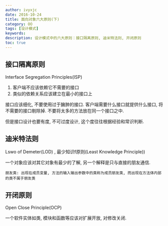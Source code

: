 ```yaml
---
author: ivyxjc
date: 2016-10-24
title: 面向对象六大原则(下)
category: OO
tags: [设计模式]
keywords:
description: 设计模式中的六大原则：接口隔离原则, 迪米特法则, 开闭原则
toc: true
---
```


## 接口隔离原则
Interface Segregation Principles(ISP)

1. 客户端不应该依赖它不需要的接口
2. 类似的依赖关系应该建立在最小的接口上

接口应该细化, 不要使用过于臃肿的接口. 客户端需要什么接口就提供什么接口, 将不需要的接口剔除掉.
不要将太多的方法放在同一个接口之中.

但是接口设计也要有度, 不可过度设计, 这个度往往根据经验和常识判断.

## 迪米特法则

Lswo of Demeter(LOD) , 最少知识f原则(Least Knowledge Principle))

一个对象应该对其它对象有最少的了解, 另一个解释是只与直接的朋友通信.

```
朋友类: 出现在成员变量, 方法的输入输出参数中的类称为成员朋友类, 而出现在方法体内部的类不属于朋友类
```

## 开闭原则

Open Close Principle(OCP)

一个软件实体如类, 模块和函数等应该对扩展开放, 对修改关闭.
